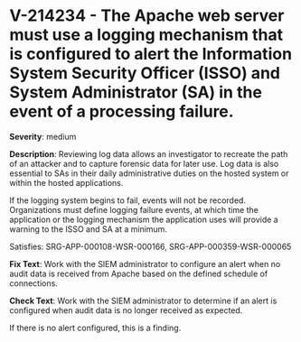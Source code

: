# V-214234 - The Apache web server must use a logging mechanism that is configured to alert the Information System Security Officer (ISSO) and System Administrator (SA) in the event of a processing failure.

**Severity**: medium

**Description**:
Reviewing log data allows an investigator to recreate the path of an attacker and to capture forensic data for later use. Log data is also essential to SAs in their daily administrative duties on the hosted system or within the hosted applications.

If the logging system begins to fail, events will not be recorded. Organizations must define logging failure events, at which time the application or the logging mechanism the application uses will provide a warning to the ISSO and SA at a minimum.

Satisfies: SRG-APP-000108-WSR-000166, SRG-APP-000359-WSR-000065

**Fix Text**:
 Work with the SIEM administrator to configure an alert when no audit data is received from Apache based on the defined schedule of connections\.

**Check Text**:
Work with the SIEM administrator to determine if an alert is configured when audit data is no longer received as expected.

If there is no alert configured, this is a finding.
